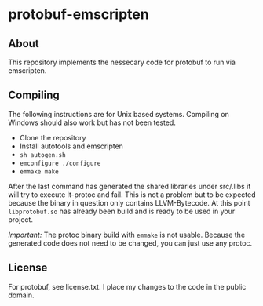 # protobuf-emscripten


## About

This repository implements the nessecary code for protobuf to run via emscripten.

## Compiling

The following instructions are for Unix based systems. Compiling on Windows should also work but has not been tested.

 - Clone the repository
 - Install autotools and emscripten
 - `sh autogen.sh` 
 - `emconfigure ./configure`
 - `emmake make`

After the last command has generated the shared libraries under src/.libs it will try to execute lt-protoc and fail. This is not a problem but to be expected because the binary in question only contains LLVM-Bytecode. At this point `libprotobuf.so` has already been build and is ready to be used in your project.

*Important:* The protoc binary build with `emmake` is not usable. Because the generated code does not need to be changed, you can just use any protoc. 

## License

For protobuf, see license.txt. I place my changes to the code in the public domain.
